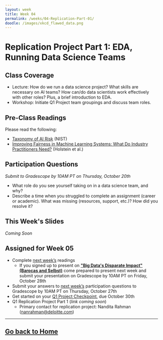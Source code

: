 ```yaml
---
layout: week
title: Week 04
permalink: /weeks/04-Replication-Part-01/
doodle: /images/xkcd_flawed_data.png
---
```


# Replication Project Part 1: EDA, Running Data Science Teams

## Class Coverage
* Lecture: How do we run a data science project? What skills are necessary on AI teams? How can/do data scientists work effectively with other roles? Plus, a brief introduction to EDA. 
* Workshop: Initiate Q1 Project team groupings and discuss team roles.

## Pre-Class Readings
Please read the following:
* [Taxonomy of AI Risk](https://www.nist.gov/system/files/documents/2021/10/15/taxonomy_AI_risks.pdf) (NIST)
* [Improving Fairness in Machine Learning Systems: What Do Industry Practitioners Need?](https://arxiv.org/pdf/1812.05239.pdf) (Holstein et al.)

## Participation Questions
*Submit to Gradescope by 10AM PT on Thursday, October 20th*
* What role do you see yourself taking on in a data science team, and why?
* Describe a time when you struggled to complete an assignment (career or academic). What was missing (resources, support, etc.)? How did you resolve it?

## This Week's Slides
*Coming Soon*

## Assigned for Week 05
* Complete [next week’s](https://nanrahman.github.io/capstone-responsible-ai/weeks/05-AI-Regulations/) readings
    * If you signed up to present on [**"Big Data's Disparate Impact" (Barocas and Selbst)**](https://www.californialawreview.org/wp-content/uploads/2016/06/2Barocas-Selbst.pdf) come prepared to present next week and submit your presentation on Gradescope by 10AM PT on Friday, October 28th
* Submit your answers to [next week’s](https://nanrahman.github.io/capstone-responsible-ai/weeks/05-AI-Regulations/) participation questions to Gradescope by 10AM PT on Thursday, October 27th
* Get started on your [Q1 Project Checkpoint](https://dsc-capstone.github.io/assignments/projects/q1/), due October 30th 
* Q1 Replication Project Part 1 (*link coming soon*)
  * Primary contact for replication project: Nandita Rahman (nanrahman@deloitte.com)

---
[Go back to Home](https://nanrahman.github.io/capstone-responsible-ai/)
---

